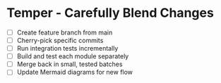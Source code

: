 # Temper - Carefully Blend Changes

- [ ] Create feature branch from main
- [ ] Cherry-pick specific commits
- [ ] Run integration tests incrementally
- [ ] Build and test each module separately
- [ ] Merge back in small, tested batches
- [ ] Update Mermaid diagrams for new flow
